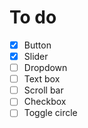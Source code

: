 # To do

- [x] Button
- [x] Slider
- [ ] Dropdown
- [ ] Text box
- [ ] Scroll bar
- [ ] Checkbox
- [ ] Toggle circle
